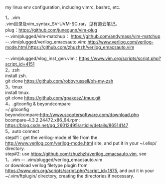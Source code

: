 my linux env configuration, including vimrc, bashrc, etc. 


1，.vim
<br>
.vim目录及vim_syntax_SV-UVM-SC.rar，见有道云笔记。
<br>
plug：https://github.com/junegunn/vim-plug
<br>
--.vim/plugged/vim-matchup：  https://github.com/andymass/vim-matchup
<br>
--.vim/plugged/verilog_emacsauto.vim: http://www.verilog.com/verilog-mode.html,https://github.com/zhuzhzh/verilog_emacsauto.vim
<br><br>
--.vim/plugged/vlog_inst_gen.vim：https://www.vim.org/scripts/script.php?script_id=4151
<br>
2，zsh
<br>
install zsh.
<br>
git clone https://github.com/robbyrussell/oh-my-zsh
<br>
3，tmux
<br>
install tmux.
<br>
git clone https://github.com/gpakosz/.tmux.git
<br>
4，.gitconfig & beyondcompare
<br>
~/.gitconfig
<br>
beyondcompare:http://www.scootersoftware.com/download.php bcompare-4.3.2.24472.x86_64.rpm; https://blog.csdn.net/qq_26012495/article/details/86514147
<br>
5，auto connect
<br>
step#1：get the verilog-mode.el file from the http://www.verilog.com/verilog-mode.html site, and put it in your ~/.elisp/ directory.
<br>
step#2: use https://github.com/zhuzhzh/verilog_emacsauto.vim, see 1，.vim -- .vim/plugged/verilog_emacsauto.vim
<br>
or download verilog filetype plugin from https://www.vim.org/scripts/script.php?script_id=1875, and put it in your ~/.vim/ftplugin/ directory, creating the directories if necessary. 
<br>

